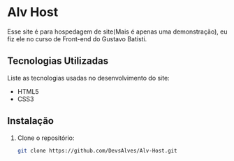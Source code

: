 # Alv Host

Esse site é para hospedagem de site(Mais é apenas uma demonstração), eu fiz ele no curso de Front-end do Gustavo Batisti. 

## Tecnologias Utilizadas

Liste as tecnologias usadas no desenvolvimento do site:

- HTML5
- CSS3 

## Instalação
1. Clone o repositório:
   ```bash
   git clone https://github.com/DevsAlves/Alv-Host.git
